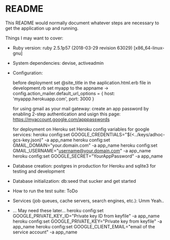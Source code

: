# README

This README would normally document whatever steps are necessary to get the
application up and running.

Things I may want to cover:

* Ruby version: ruby 2.5.1p57 (2018-03-29 revision 63029) [x86_64-linux-gnu]

* System dependencies: devise, activeadmin

* Configuration:

	before deployment set @site_title in the aaplication.html.erb file
	 in development.rb set myapp to the appname -> config.action_mailer.default_url_options = { host: 'myappp.herokuapp.com', port: 3000 }

	 for using gmail as your mail gateway:
	create an app password by enabling 2-step authentication
	 and usign this page: https://myaccount.google.com/apppasswords

	for deployment on Heroku set Heroku config variables for google services:
		heroku config:set GOOGLE_CREDENTIALS="$(<../keys/adhoc-gcs-key.json)" -a app_name
		heroku config:set GMAIL_DOMAIN="your.domain.com" -a app_name
		heroku config:set GMAIL_USERNAME="username@your.domain.com" -a app_name
		heroku config:set GOOGLE_SECRET="YourAppPassword" -a app_name

* Database creation: postgres in production for Heroku and sqlite3 for testing and development

* Database initialization: db:seed that sucker and get started

* How to run the test suite: ToDo

* Services (job queues, cache servers, search engines, etc.): Umm Yeah..

* ...
May need these later...
		heroku config:set GOOGLE_PRIVATE_KEY_ID="Private key ID from keyfile" -a app_name
		heroku config:set GOOGLE_PRIVATE_KEY="Private key from keyfile" -a app_name
		heroku config:set GOOGLE_CLIENT_EMAIL="email of the service account" -a app_name
